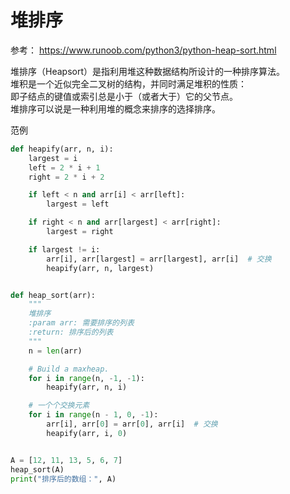 ﻿
# 堆排序
参考： <https://www.runoob.com/python3/python-heap-sort.html>

堆排序（Heapsort）是指利用堆这种数据结构所设计的一种排序算法。  
堆积是一个近似完全二叉树的结构，并同时满足堆积的性质：  
即子结点的键值或索引总是小于（或者大于）它的父节点。  
堆排序可以说是一种利用堆的概念来排序的选择排序。  


范例
```python
def heapify(arr, n, i):
    largest = i
    left = 2 * i + 1
    right = 2 * i + 2

    if left < n and arr[i] < arr[left]:
        largest = left

    if right < n and arr[largest] < arr[right]:
        largest = right

    if largest != i:
        arr[i], arr[largest] = arr[largest], arr[i]  # 交换
        heapify(arr, n, largest)


def heap_sort(arr):
    """
    堆排序
    :param arr: 需要排序的列表
    :return: 排序后的列表
    """
    n = len(arr)

    # Build a maxheap.
    for i in range(n, -1, -1):
        heapify(arr, n, i)

    # 一个个交换元素
    for i in range(n - 1, 0, -1):
        arr[i], arr[0] = arr[0], arr[i]  # 交换
        heapify(arr, i, 0)


A = [12, 11, 13, 5, 6, 7]
heap_sort(A)
print("排序后的数组：", A)
```



